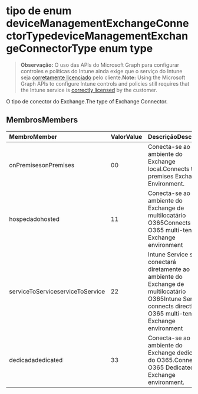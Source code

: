 # <a name="devicemanagementexchangeconnectortype-enum-type"></a><span data-ttu-id="d92dc-101">tipo de enum deviceManagementExchangeConnectorType</span><span class="sxs-lookup"><span data-stu-id="d92dc-101">deviceManagementExchangeConnectorType enum type</span></span>

> <span data-ttu-id="d92dc-102">**Observação:** O uso das APIs do Microsoft Graph para configurar controles e políticas do Intune ainda exige que o serviço do Intune seja [corretamente licenciado](https://go.microsoft.com/fwlink/?linkid=839381) pelo cliente.</span><span class="sxs-lookup"><span data-stu-id="d92dc-102">**Note:** Using the Microsoft Graph APIs to configure Intune controls and policies still requires that the Intune service is [correctly licensed](https://go.microsoft.com/fwlink/?linkid=839381) by the customer.</span></span>

<span data-ttu-id="d92dc-103">O tipo de conector do Exchange.</span><span class="sxs-lookup"><span data-stu-id="d92dc-103">The type of Exchange Connector.</span></span>
## <a name="members"></a><span data-ttu-id="d92dc-104">Membros</span><span class="sxs-lookup"><span data-stu-id="d92dc-104">Members</span></span>
|<span data-ttu-id="d92dc-105">Membro</span><span class="sxs-lookup"><span data-stu-id="d92dc-105">Member</span></span>|<span data-ttu-id="d92dc-106">Valor</span><span class="sxs-lookup"><span data-stu-id="d92dc-106">Value</span></span>|<span data-ttu-id="d92dc-107">Descrição</span><span class="sxs-lookup"><span data-stu-id="d92dc-107">Description</span></span>|
|:---|:---|:---|
|<span data-ttu-id="d92dc-108">onPremises</span><span class="sxs-lookup"><span data-stu-id="d92dc-108">onPremises</span></span>|<span data-ttu-id="d92dc-109">0</span><span class="sxs-lookup"><span data-stu-id="d92dc-109">0</span></span>|<span data-ttu-id="d92dc-110">Conecta-se ao ambiente do Exchange local.</span><span class="sxs-lookup"><span data-stu-id="d92dc-110">Connects to on-premises Exchange Environment.</span></span>|
|<span data-ttu-id="d92dc-111">hospedado</span><span class="sxs-lookup"><span data-stu-id="d92dc-111">hosted</span></span>|<span data-ttu-id="d92dc-112">1</span><span class="sxs-lookup"><span data-stu-id="d92dc-112">1</span></span>|<span data-ttu-id="d92dc-113">Conecta-se ao ambiente do Exchange de multilocatário O365</span><span class="sxs-lookup"><span data-stu-id="d92dc-113">Connects to O365 multi-tenant Exchange environment</span></span>|
|<span data-ttu-id="d92dc-114">serviceToService</span><span class="sxs-lookup"><span data-stu-id="d92dc-114">serviceToService</span></span>|<span data-ttu-id="d92dc-115">2</span><span class="sxs-lookup"><span data-stu-id="d92dc-115">2</span></span>|<span data-ttu-id="d92dc-116">Intune Service se conectará diretamente ao ambiente do Exchange de multilocatário O365</span><span class="sxs-lookup"><span data-stu-id="d92dc-116">Intune Service connects directly to O365 multi-tenant Exchange environment</span></span>|
|<span data-ttu-id="d92dc-117">dedicada</span><span class="sxs-lookup"><span data-stu-id="d92dc-117">dedicated</span></span>|<span data-ttu-id="d92dc-118">3</span><span class="sxs-lookup"><span data-stu-id="d92dc-118">3</span></span>|<span data-ttu-id="d92dc-119">Conecta-se ao ambiente do Exchange dedicada do O365.</span><span class="sxs-lookup"><span data-stu-id="d92dc-119">Connects to O365 Dedicated Exchange environment.</span></span>|



